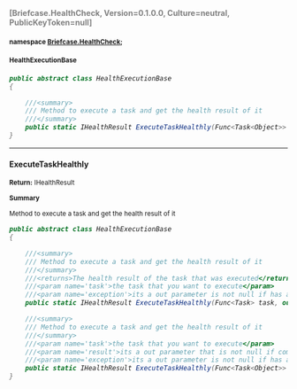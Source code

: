<h4 style='color: gray;margin:0; padding:0;'> [Briefcase.HealthCheck, Version=0.1.0.0, Culture=neutral, PublicKeyToken=null]</h4>

#### <small>namespace [Briefcase.HealthCheck](../Namespace/Briefcase.HealthCheck.md);</small>

#### <small>HealthExecutionBase</small>

<i>

```csharp
public abstract class HealthExecutionBase
{

	///<summary>
	///	Method to execute a task and get the health result of it
	///</summary>
	public static IHealthResult ExecuteTaskHealthly(Func<Task<Object>> task, out Object result, out Exception exception); +1 overloads
}
```

</i>


---

#### ExecuteTaskHealthly

<small><b>Return:</b> IHealthResult</small>

<small><b>Summary</b></small>

<small>Method to execute a task and get the health result of it
</small>

<i>

```csharp
public abstract class HealthExecutionBase
{

	///<summary>
	///	Method to execute a task and get the health result of it
	///</summary>
	///<returns>The health result of the task that was executed</returns>
	///<param name='task'>the task that you want to execute</param>
	///<param name='exception'>its a out parameter is not null if has a exception</param>
	public static IHealthResult ExecuteTaskHealthly(Func<Task> task, out Exception exception);

	///<summary>
	///	Method to execute a task and get the health result of it
	///</summary>
	///<param name='task'>the task that you want to execute</param>
	///<param name='result'>its a out parameter that is not null if complete successfully</param>
	///<param name='exception'>its a out parameter is not null if has a exception</param>
	public static IHealthResult ExecuteTaskHealthly(Func<Task<Object>> task, out Object result, out Exception exception);
}
```

</i>
